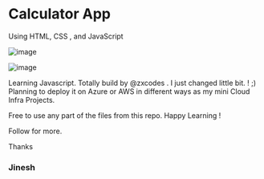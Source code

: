 # Calculator App
Using HTML, CSS , and JavaScript 

![image](https://user-images.githubusercontent.com/85137150/206382886-7687ff5c-bf0c-413b-a2db-353d29cf22c2.png)

![image](https://user-images.githubusercontent.com/85137150/206383036-9825851d-9880-4997-990a-a24c6bd49171.png)

Learning Javascript. Totally build by @zxcodes . I just changed little bit. ! ;)
Planning to deploy it on Azure or AWS in different ways as my mini Cloud Infra Projects. 

Free to use any part of the files from this repo. Happy Learning ! 

Follow for more. 

Thanks   
### Jinesh 

